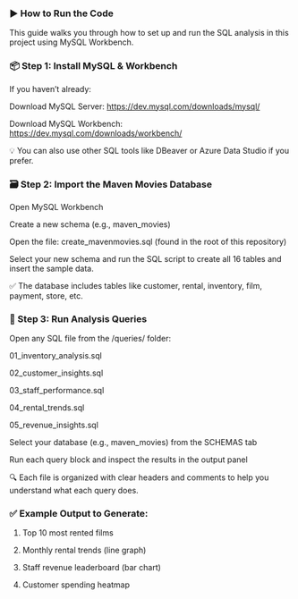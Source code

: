 ### ▶️ How to Run the Code
This guide walks you through how to set up and run the SQL analysis in this project using MySQL Workbench.

### 📦 Step 1: Install MySQL & Workbench

If you haven’t already:

Download MySQL Server: https://dev.mysql.com/downloads/mysql/

Download MySQL Workbench: https://dev.mysql.com/downloads/workbench/

💡 You can also use other SQL tools like DBeaver or Azure Data Studio if you prefer.

### 🗃 Step 2: Import the Maven Movies Database

Open MySQL Workbench

Create a new schema (e.g., maven_movies)

Open the file:
create_mavenmovies.sql (found in the root of this repository)

Select your new schema and run the SQL script to create all 16 tables and insert the sample data.

✅ The database includes tables like customer, rental, inventory, film, payment, store, etc.

### 📂 Step 3: Run Analysis Queries

Open any SQL file from the /queries/ folder:

01_inventory_analysis.sql

02_customer_insights.sql

03_staff_performance.sql

04_rental_trends.sql

05_revenue_insights.sql

Select your database (e.g., maven_movies) from the SCHEMAS tab

Run each query block and inspect the results in the output panel

🔍 Each file is organized with clear headers and comments to help you understand what each query does.

### ✅ Example Output to Generate:

1. Top 10 most rented films

2. Monthly rental trends (line graph)

3. Staff revenue leaderboard (bar chart)

4. Customer spending heatmap
